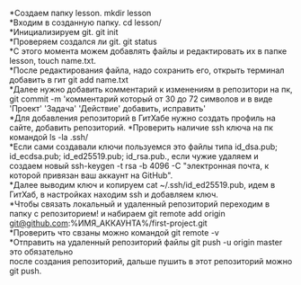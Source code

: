 *Создаем папку lesson.  mkdir lesson  
*Входим в созданную папку. cd lesson/  
*Инициализируем git. git init  
*Проверяем создался ли git. git status  
*С этого момента можем добавлять файлы и редактировать их в папке lesson, touch name.txt.  
*После редактирования файла, надо сохранить его, открыть терминал добавить в гит git add  name.txt  
*Далее нужно добавить комментарий к изменениям в репозитори на пк, git commit -m 'комментарий который от 30 до 72 символов и в виде 'Проект' 'Задача' 'Действие' добавить, исправить'   
*Для добавления репозиторий в ГитХабе нужно создать профиль на сайте, добавить репозиторий.
*Проверить наличие ssh ключа на пк командой ls -la .ssh/   
*Если сами создавали ключи пользуемся это файлы типа id_dsa.pub; id_ecdsa.pub; id_ed25519.pub;   id_rsa.pub., если чужие удаляем и создаем новый  ssh-keygen -t rsa -b 4096 -C "электронная   почта, к которой привязан ваш аккаунт на GitHub".  
*Далее выводим ключ и копируем cat ~/.ssh/id_ed25519.pub, идем в ГитХаб, в настройках находим ssh и добавляем ключ.  
*Чтобы связать локальный и удаленный репозиторий переходим в папку с репозиторием! и 
набираем git remote add origin git@github.com:%ИМЯ_АККАУНТА%/first-project.git   
*Проверить что свзаны можно командой git remote -v  
*Отправить на удаленный репозиторий файлы git push -u origin master это обязательно   
после создания репозиторий, дальше пушить в этот репозиторий можно git push.
